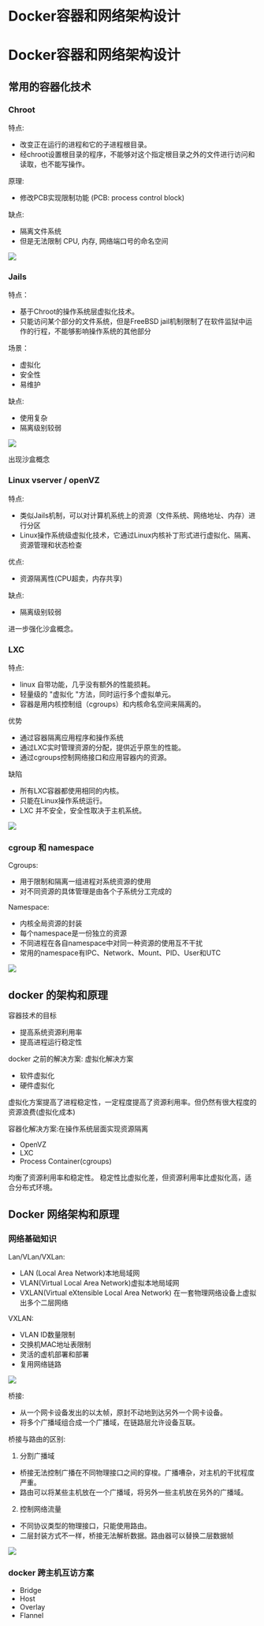 # 

# Docker容器和网络架构设计



# Docker容器和网络架构设计


## 常用的容器化技术

### Chroot
特点:
- 改变正在运行的进程和它的子进程根目录。
- 经chroot设置根目录的程序，不能够对这个指定根目录之外的文件进行访问和读取，也不能写操作。

原理:
- 修改PCB实现限制功能 (PCB: process control block)

缺点: 
- 隔离文件系统
- 但是无法限制 CPU, 内存, 网络端口号的命名空间

![](https://raw.githubusercontent.com/yzj0911/my_logs/main/content/images/20210928202733.png)

### Jails
特点：
- 基于Chroot的操作系统层虚拟化技术。
- 只能访问某个部分的文件系统，但是FreeBSD jail机制限制了在软件监狱中运作的行程，不能够影响操作系统的其他部分

场景：
- 虚拟化
- 安全性
- 易维护

缺点:
- 使用复杂
- 隔离级别较弱

![](https://raw.githubusercontent.com/yzj0911/my_logs/main/content/images/20210928202801.png)

出现沙盒概念

### Linux vserver / openVZ
特点:
- 类似Jails机制，可以对计算机系统上的资源（文件系统、网络地址、内存）进行分区
- Linux操作系统级虚拟化技术，它通过Linux内核补丁形式进行虚拟化、隔离、资源管理和状态检查

优点:
- 资源隔离性(CPU超卖，内存共享)

缺点:
- 隔离级别较弱

进一步强化沙盒概念。

### LXC
特点:
- linux 自带功能，几乎没有额外的性能损耗。
- 轻量级的 "虚拟化 "方法，同时运行多个虚拟单元。
- 容器是用内核控制组（cgroups）和内核命名空间来隔离的。

优势
- 通过容器隔离应用程序和操作系统
- 通过LXC实时管理资源的分配，提供近乎原生的性能。
- 通过cgroups控制网络接口和应用容器内的资源。

缺陷
- 所有LXC容器都使用相同的内核。
- 只能在Linux操作系统运行。
- LXC 并不安全，安全性取决于主机系统。

![](https://raw.githubusercontent.com/yzj0911/my_logs/main/content/images/20210928203455.png)

### cgroup 和 namespace
Cgroups:
- 用于限制和隔离一组进程对系统资源的使用
- 对不同资源的具体管理是由各个子系统分工完成的

Namespace:
- 内核全局资源的封装
- 每个namespace是一份独立的资源
- 不同进程在各自namespace中对同一种资源的使用互不干扰
- 常用的namespace有IPC、Network、Mount、PID、User和UTC     

![](https://raw.githubusercontent.com/yzj0911/my_logs/main/content/images/20210928204249.png)

## docker 的架构和原理

容器技术的目标
- 提高系统资源利用率
- 提高进程运行稳定性

docker 之前的解决方案: 虚拟化解决方案
- 软件虚拟化
- 硬件虚拟化

虚拟化方案提高了进程稳定性，一定程度提高了资源利用率。但仍然有很大程度的资源浪费(虚拟化成本)

容器化解决方案:在操作系统层面实现资源隔离
- OpenVZ
- LXC
- Process Container(cgroups)

均衡了资源利用率和稳定性。 稳定性比虚拟化差，但资源利用率比虚拟化高，适合分布式环境。

## Docker 网络架构和原理

### 网络基础知识
Lan/VLan/VXLan:
- LAN (Local Area Network)本地局域网
- VLAN(Virtual Local Area Network)虚拟本地局域网
- VXLAN(Virtual eXtensible Local Area Network) 在一套物理网络设备上虚拟出多个二层网络

VXLAN:
- VLAN ID数量限制
- 交换机MAC地址表限制
- 灵活的虚机部署和部署
- 复用网络链路

![](https://raw.githubusercontent.com/yzj0911/my_logs/main/content/images/20210928220632.png)

桥接:
- 从一个网卡设备发出的以太帧，原封不动地到达另外一个网卡设备。
- 将多个广播域组合成一个广播域，在链路层允许设备互联。

桥接与路由的区别:
1. 分割广播域
- 桥接无法控制广播在不同物理接口之间的穿梭。广播嘈杂，对主机的干扰程度严重。
- 路由可以将某些主机放在一个广播域，将另外一些主机放在另外的广播域。

2. 控制网络流量
- 不同协议类型的物理接口，只能使用路由。
- 二层封装方式不一样，桥接无法解析数据。路由器可以替换二层数据帧

![](https://raw.githubusercontent.com/yzj0911/my_logs/main/content/images/20210928220917.png)

### docker 跨主机互访方案
- Bridge
- Host
- Overlay
- Flannel


